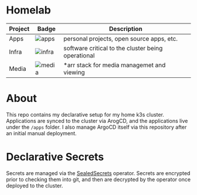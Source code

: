 # Homelab

| Project  | Badge  | Description |
|----------|--------|--------|
| Apps | ![apps](https://argocd.kyledev.co/api/badge?project=apps&revision=true) | personal projects, open source apps, etc.|
| Infra | ![infra](https://argocd.kyledev.co/api/badge?project=infra&revision=true) | software critical to the cluster being operational |
| Media | ![media](https://argocd.kyledev.co/api/badge?project=media&revision=true) | *arr stack for media managemet and viewing |


# About
This repo contains my declarative setup for my home k3s cluster. Applications are synced to the cluster via ArogCD, and the applications live under the `/apps` folder. I also manage ArgoCD itself via this repository after an initial manual deployment.


# Declarative Secrets
Secrets are managed via the [SealedSecrets](https://github.com/bitnami-labs/sealed-secrets) operator. Secrets are encrypted prior to checking them into git, and then are decrypted by the operator once deployed to the cluster.
